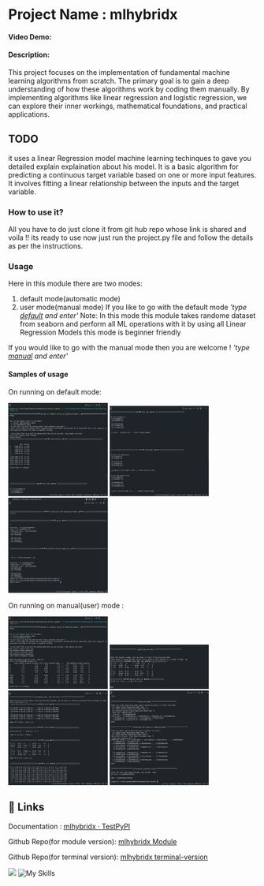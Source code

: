 # Project Name : mlhybridx
#### Video Demo:  <URL HERE>
#### Description:
This project focuses on the implementation of fundamental machine learning algorithms from scratch. The primary goal is to gain a deep understanding of how these algorithms work by coding them manually. By implementing algorithms like linear regression and logistic regression, we can explore their inner workings, mathematical foundations, and practical applications.

## TODO 
it uses a linear Regression model machine learning techinques to gave you detailed explain explaination about his model.
It is a basic algorithm for predicting a continuous target variable based on one or more input features. It involves fitting a linear relationship between the inputs and the target variable.

### How to use it?

All you have to do just clone it from git hub repo whose link is shared and voila !!
its ready to use now just run the project.py file and follow the details as per the instructions.

### Usage
Here in this module there are two modes: 
 1. default mode(automatic mode)
 2. user mode(manual mode)
 If you like to go with the default mode *'type <u>default</u> and enter'* 
 Note: In this mode this module takes randome dataset from seaborn and perform all ML operations with it by using all Linear Regression Models this mode is beginner friendly 

 If you would like to go with the manual mode then you are welcome ! *'type <U>manual</U> and enter'* 

#### Samples of usage
On running on default mode: 
<p float="left">
  <img src="images/image.png" width="40%"/>
  <img src="images/image-1.png" width="40%" />
  <img src="images/image-2.png" width="40%" />
</p>

On running on manual(user) mode :
<p float="left">
  <img src="images/image-3.png" width="40%"/>
  <img src="images/image-4.png" width="40%" />
  <img src="images/image-5.png" width="40%" />
  <img src="images/image-6.png" width="40%" />
</p>

## 🔗 Links

Documentation : [
mlhybridx · TestPyPI
](https://test.pypi.org/project/MLHybridX/1.5.0/)

Github Repo(for module version): [mlhybridx Module ](https://github.com/sudheer0071/MLHybridX)

Github Repo(for terminal version): [mlhybridx terminal-version](https://github.com/sudheer0071/MLHybridX)

![](https://skillicons.dev/icons?i=github)
![My Skills](https://skillicons.dev/icons?i=py,git)
